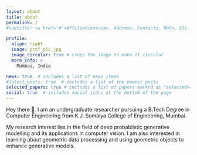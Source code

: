 ```yaml
---
layout: about
title: about
permalink: /
#subtitle: <a href='#'>Affiliations</a>. Address. Contacts. Moto. Etc.

profile:
  align: right
  image: prof_pic.jpg
  image_circular: true # crops the image to make it circular
  more_info: >
    Mumbai, India

news: true  # includes a list of news items
#latest_posts: true  # includes a list of the newest posts
selected_papers: true # includes a list of papers marked as "selected={true}"
social: true  # includes social icons at the bottom of the page
---
```


Hey there 👋. I am an undergraduate researcher pursuing a B.Tech Degree in Computer Engineering from K.J. Somaiya College of Engineering, Mumbai.

My research interest lies in the field of deep probablistic generative modelling and its applications in computer vision. I am also interested in learning about geometric data processing and using geometric objects to enhance generative models.